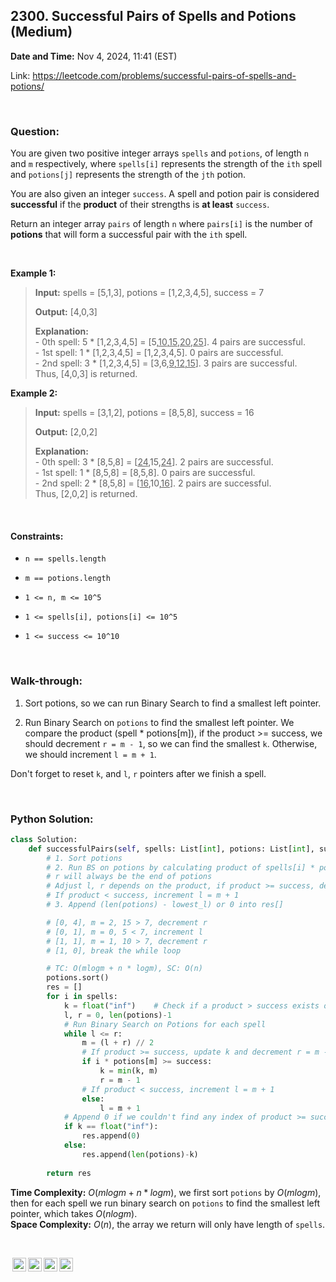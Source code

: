 ## 2300. Successful Pairs of Spells and Potions (Medium)
**Date and Time:** Nov 4, 2024, 11:41 (EST)

Link: https://leetcode.com/problems/successful-pairs-of-spells-and-potions/

<br>

### Question:
You are given two positive integer arrays `spells` and `potions`, of length `n` and `m` respectively, where `spells[i]` represents the strength of the `ith` spell and `potions[j]` represents the strength of the `jth` potion.

You are also given an integer `success`. A spell and potion pair is considered **successful** if the **product** of their strengths is **at least** `success`.

Return an integer array `pairs` of length `n` where `pairs[i]` is the number of **potions** that will form a successful pair with the `ith` spell.

<br>

**Example 1:**
> **Input:** spells = [5,1,3], potions = [1,2,3,4,5], success = 7
> 
> **Output:** [4,0,3]
>
> **Explanation:** <br>
> \- 0th spell: 5 * [1,2,3,4,5] = [5,<u>10</u>,<u>15</u>,<u>20</u>,<u>25</u>]. 4 pairs are successful. <br>
> \- 1st spell: 1 * [1,2,3,4,5] = [1,2,3,4,5]. 0 pairs are successful. <br>
> \- 2nd spell: 3 * [1,2,3,4,5] = [3,6,<u>9</u>,<u>12</u>,<u>15</u>]. 3 pairs are successful. <br>
> Thus, [4,0,3] is returned.

**Example 2:**
> **Input:** spells = [3,1,2], potions = [8,5,8], success = 16
> 
> **Output:** [2,0,2]
>
> **Explanation:** <br>
> \- 0th spell: 3 * [8,5,8] = [<u>24</u>,15,<u>24</u>]. 2 pairs are successful. <br>
> \- 1st spell: 1 * [8,5,8] = [8,5,8]. 0 pairs are successful. <br>
> \- 2nd spell: 2 * [8,5,8] = [<u>16</u>,10,<u>16</u>]. 2 pairs are successful. <br>
> Thus, [2,0,2] is returned.

<br>

#### Constraints:
* `n == spells.length`

* `m == potions.length`

* `1 <= n, m <= 10^5`

* `1 <= spells[i], potions[i] <= 10^5`

* `1 <= success <= 10^10`

<br>

### Walk-through: 
1. Sort potions, so we can run Binary Search to find a smallest left pointer.

2. Run Binary Search on `potions` to find the smallest left pointer. We compare the product (spell * potions[m]), if the product >= success, we should decrement `r = m - 1`, so we can find the smallest `k`. Otherwise, we should increment `l = m + 1`.

Don't forget to reset `k`, and `l`, `r` pointers after we finish a spell.

<br>

### Python Solution:
```python
class Solution:
    def successfulPairs(self, spells: List[int], potions: List[int], success: int) -> List[int]:
        # 1. Sort potions
        # 2. Run BS on potions by calculating product of spells[i] * potions[j] to find smallest l
        # r will always be the end of potions
        # Adjust l, r depends on the product, if product >= success, decrement r = m - 1
        # If product < success, increment l = m + 1
        # 3. Append (len(potions) - lowest_l) or 0 into res[]

        # [0, 4], m = 2, 15 > 7, decrement r
        # [0, 1], m = 0, 5 < 7, increment l
        # [1, 1], m = 1, 10 > 7, decrement r
        # [1, 0], break the while loop

        # TC: O(mlogm + n * logm), SC: O(n)
        potions.sort()
        res = []
        for i in spells:
            k = float("inf")    # Check if a product > success exists or not
            l, r = 0, len(potions)-1
            # Run Binary Search on Potions for each spell
            while l <= r:
                m = (l + r) // 2
                # If product >= success, update k and decrement r = m - 1
                if i * potions[m] >= success:
                    k = min(k, m)
                    r = m - 1
                # If product < success, increment l = m + 1
                else:
                    l = m + 1
            # Append 0 if we couldn't find any index of product >= success
            if k == float("inf"):
                res.append(0)
            else:
                res.append(len(potions)-k)
        
        return res
```
**Time Complexity:** $O(mlogm + n*logm)$, we first sort `potions` by $O(mlogm)$, then for each spell we run binary search on `potions` to find the smallest left pointer, which takes $O(nlogm)$. <br>
**Space Complexity:** $O(n)$, the array we return will only have length of `spells`.

<br>

<img style="height:22px!important;margin-left:3px;vertical-align:text-bottom;" src="https://mirrors.creativecommons.org/presskit/icons/cc.svg?ref=chooser-v1" alt="CC BY-NC-SA" title="CC BY-NC-SA"><img style="height:22px!important;margin-left:3px;vertical-align:text-bottom;" src="https://mirrors.creativecommons.org/presskit/icons/by.svg?ref=chooser-v1" alt="BY: credit must be given to the creator" title="BY: credit must be given to the creator"><img style="height:22px!important;margin-left:3px;vertical-align:text-bottom;" src="https://mirrors.creativecommons.org/presskit/icons/nc.svg?ref=chooser-v1" alt="NC: Only noncommercial uses of the work are permitted" title="NC: Only noncommercial uses of the work are permitted"><img style="height:22px!important;margin-left:3px;vertical-align:text-bottom;" src="https://mirrors.creativecommons.org/presskit/icons/sa.svg?ref=chooser-v1" alt="SA: Adaptations must be shared under the same terms" title="SA: Adaptations must be shared under the same terms">